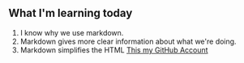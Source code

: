 ## What I'm learning today
1. I know why we use markdown.
1. Markdown gives more clear information about what we're doing.
1. Markdown simplifies the HTML
 [This my GitHub Account](https://github.com/24sint)
